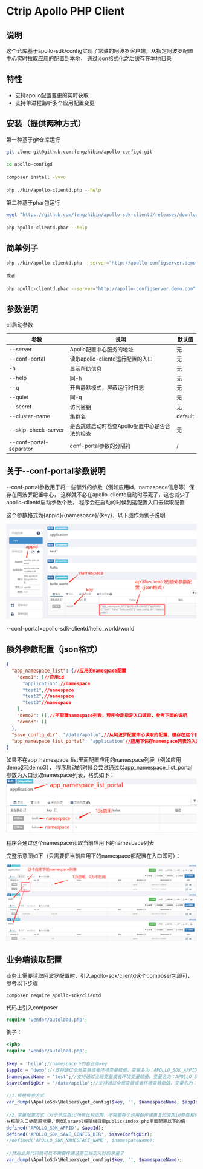 Ctrip Apollo PHP Client
=======================
## 说明
这个仓库基于apollo-sdk/config实现了常驻的阿波罗客户端，从指定阿波罗配置中心实时拉取应用的配置到本地，
通过json格式化之后缓存在本地目录

## 特性
- 支持apollo配置变更的实时获取
- 支持单进程监听多个应用配置变更

## 安装（提供两种方式）
第一种基于git仓库运行
```bash
git clone git@github.com:fengzhibin/apollo-configd.git

cd apollo-configd

composer install -vvvo

php ./bin/apollo-clientd.php --help
```

第二种基于phar包运行
```bash
wget "https://github.com/fengzhibin/apollo-sdk-clientd/releases/download/1.0.0/apollo-clientd.phar"

php apollo-clientd.phar --help
```

## 简单例子
```bash
php ./bin/apollo-clientd.php --server="http://apollo-configserver.demo.com" --conf-portal="demo/test/apollo-clientd"

或者

php apollo-clientd.phar --server="http://apollo-configserver.demo.com" --conf-portal="demo/test/apollo-clientd"
```

## 参数说明
cli启动参数

|参数|说明|默认值|
|----|----|----|
|--server|Apollo配置中心服务的地址| 无 |
|--conf-portal| 读取apollo-clientd运行配置的入口| 无 |
|-h                        | 显示帮助信息                  |无|
|--help                    | 同-h                        |无|
|--q                       | 开启静默模式，屏蔽运行时日志    |无|
|--quiet                   | 同-q                        |无|
|--secret                  | 访问密钥                     |无|
|--cluster-name            | 集群名                      |default|
|--skip-check-server | 是否跳过启动时检查Apollo配置中心是否合法的检查    |无|
|--conf-portal-separator  | conf-portal参数的分隔符 |/|

## 关于--conf-portal参数说明
--conf-portal参数用于将一些额外的参数（例如应用id，namespace信息等）保存在阿波罗配置中心，
这样就不必在apollo-clientd启动时写死了，这也减少了apollo-clientd启动参数个数， 
程序会在启动的时候到这配置入口去读取配置

这个参数格式为{appid}/{namespace}/{key}，以下图作为例子说明

![Screenshot](https://raw.githubusercontent.com/fengzhibin/apollo-sdk-clientd/master/images/extra.png)

--conf-portal=apollo-sdk-clientd/hello_world/world

## 额外参数配置（json格式）
```json
{
  "app_namespace_list": {//应用的namespace配置
    "demo1": [//应用id
      "application",//namespace
      "test1",//namespace
      "test2",//namespace
      "test3"//namespace
    ],
    "demo2": [],//不配置namespace列表，程序会走指定入口读取，参考下面的说明
    "demo3": []
  },
  "save_config_dir": "/data/apollo",//从阿波罗配置中心读取的配置，缓存在这个目录下
  "app_namespace_list_portal": "application"//应用下保存namespace列表的入口
}
```

如果不在app_namespace_list里面配置应用的namespace列表（例如应用demo2和demo3），
程序启动的时候会尝试通过以app_namespace_list_portal参数为入口读取namespace列表，格式如下：
![Screenshot](https://raw.githubusercontent.com/fengzhibin/apollo-sdk-clientd/master/images/portal.png)

程序会通过这个namespace读取当前应用下的namespace列表

完整示意图如下（只需要把当前应用下的namespace都配置在入口即可）：

![Screenshot](https://raw.githubusercontent.com/fengzhibin/apollo-sdk-clientd/master/images/portal_full.png)

## 业务端读取配置
业务上需要读取阿波罗配置时，引入apollo-sdk/clientd这个composer包即可，参考以下步骤
```bash
composer require apollo-sdk/clientd
```

代码上引入composer
```php
require 'vendor/autoload.php';
```

例子：
```php
<?php
require 'vendor/autoload.php';

$key = 'hello';//namespace下的各业务key
$appId = 'demo';//支持通过全局变量或者环境变量赋值，变量名为：APOLLO_SDK_APPID
$namespaceName = 'test';//支持通过全局变量或者环境变量赋值，变量名为：APOLLO_SDK_NAMESPACE_NAME
$saveConfigDir = '/data/apollo';//支持通过全局变量或者环境变量赋值，变量名为：APOLLO_SDK_SAVE_CONFIG_DIR

//1.传统传参方式
var_dump(\ApolloSdk\Helpers\get_config($key, '', $namespaceName, $appId, $saveConfigDir));

//2.常量配置方式（对于单应用id场景比较适用，不需要每个调用都传递重复的应用id参数和保存配置目录参数）
在框架入口处配置常量，例如laravel框架根目录public/index.php里面配置以下的值
defined('APOLLO_SDK_APPID', $appId);
defined('APOLLO_SDK_SAVE_CONFIG_DIR', $saveConfigDir);
//defined('APOLLO_SDK_NAMESPACE_NAME', $namespaceName);

//然后业务代码就可以不需要传递这些已经定义好的常量了
var_dump(\ApolloSdk\Helpers\get_config($key, '', $namespaceName);

